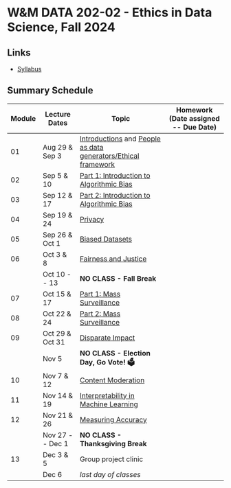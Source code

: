 # W&M DATA 202-02 - Ethics in Data Science, Fall 2024

## Links

* [Syllabus](syllabus.md)

## Summary Schedule

|Module |Lecture Dates|Topic|Homework (Date assigned -- Due Date)
|---|---|---|---|
|01| Aug 29 & Sep 3 | [Introductions](https://docs.google.com/presentation/d/1dGQE8uw04xB06d-hbzV8BSomjPdbGt7SgchiI91LKms/edit?usp=sharing) and [People as data generators/Ethical framework](modules/module_01.md)|
|02| Sep  5 &    10 | [Part 1: Introduction to Algorithmic Bias](modules/module_02a.md) | 
|03| Sep 12 &    17 | [Part 2: Introduction to Algorithmic Bias](modules/module_02b.md) |
|04| Sep 19 &    24 | [Privacy](modules/module_03.md) |
|05| Sep 26 & Oct 1 | [Biased Datasets](modules/module_04.md) |
|06| Oct 3  &     8 | [Fairness and Justice](modules/module_05.md)|
|  | Oct 10 --   13 | **NO CLASS - Fall Break**                                                                                                    |
|07| Oct 15 &    17 | [Part 1: Mass Surveillance](modules/module_06a.md) |
|08| Oct 22 &    24 | [Part 2: Mass Surveillance](modules/module_06b.md) |
|09| Oct 29 & Oct 31| [Disparate Impact](modules/module_07.md)|
|  | Nov 5          | **NO CLASS - Election Day, Go Vote! 🗳️**                                                                                     |
|10| Nov 7 &     12 | [Content Moderation](modules/module_08.md)|
|11| Nov 14 &    19 | [Interpretability in Machine Learning](modules/module_09.md) |
|12| Nov 21 &   26  | [Measuring Accuracy](modules/module_10.md) |                                                                                           |
|  | Nov 27 -- Dec 1| **NO CLASS - Thanksgiving Break**                                                                                            |
|13| Dec 3 &      5 | Group project clinic |
|  | Dec 6          | *last day of classes*|